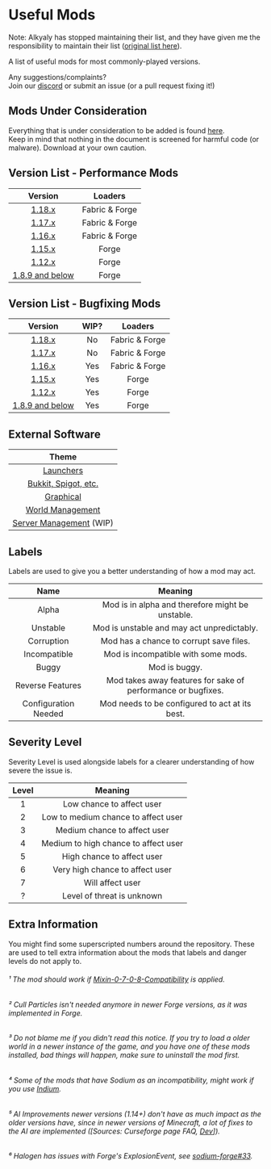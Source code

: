 # Useful Mods
Note: Alkyaly has stopped maintaining their list, and they have given me the responsibility to maintain their list ([original list here](https://gist.github.com/alkyaly/02830c560d15256855bc529e1e232e88)).

A list of useful mods for most commonly-played versions.<br>

Any suggestions/complaints?<br>
Join our [discord](https://discord.gg/8nzHYhVUQS) or submit an issue (or a pull request fixing it!)

## Mods Under Consideration
Everything that is under consideration to be added is found [here](https://docs.google.com/document/d/127YtDboB7mQIH3SK8jd4d3_I7ur0LPHT46l9I1zRrwA/edit?usp=sharing).<br>
Keep in mind that nothing in the document is screened for harmful code (or malware). Download at your own caution.

## Version List - Performance Mods
| Version | Loaders |
| :-: | :---: |
| [1.18.x](Performance/Performance118.md) | Fabric & Forge |
| [1.17.x](Performance/Performance117.md) | Fabric & Forge |
| [1.16.x](Performance/Performance116.md) | Fabric & Forge |
| [1.15.x](Performance/Performance115.md) | Forge |
| [1.12.x](Performance/Performance112.md) | Forge |
| [1.8.9 and below](Performance/PerformanceOld.md) | Forge |

## Version List - Bugfixing Mods
| Version | WIP? | Loaders |
| :-----: | :--: | :-----: |
| [1.18.x](BugFixes/BugFixes118.md) | No | Fabric & Forge |
| [1.17.x](BugFixes/BugFixes117.md) | No | Fabric & Forge |
| [1.16.x](BugFixes/BugFixes116.md) | Yes | Fabric & Forge |
| [1.15.x](BugFixes/BugFixes115.md) | Yes | Forge |
| [1.12.x](BugFixes/BugFixes112.md) | Yes | Forge |
| [1.8.9 and below](BugFixes/BugFixesOld.md) | Yes | Forge |

## External Software
| Theme |
| :---: |
| [Launchers](Software/SoftwareLaunchers.md) |
| [Bukkit, Spigot, etc.](Software/SoftwareBukkitSpigotETC.md) |
| [Graphical](Software/SoftwareGraphical.md) |
| [World Management](Software/SoftwareWorldManagement.md) |
| [Server Management](Software/SoftwareServerManagement.md) (WIP) |

## Labels
Labels are used to give you a better understanding of how a mod may act.

| Name | Meaning |
| :--: | :-----: |
| Alpha | Mod is in alpha and therefore might be unstable. |
| Unstable | Mod is unstable and may act unpredictably. |
| Corruption | Mod has a chance to corrupt save files. |
| Incompatible | Mod is incompatible with some mods. |
| Buggy | Mod is buggy. |
| Reverse Features | Mod takes away features for sake of performance or bugfixes. |
| Configuration Needed | Mod needs to be configured to act at its best. |

## Severity Level
Severity Level is used alongside labels for a clearer understanding of how severe the issue is.

| Level | Meaning |
| :---: | :-----: |
| 1 | Low chance to affect user |
| 2 | Low to medium chance to affect user |
| 3 | Medium chance to affect user |
| 4 | Medium to high chance to affect user |
| 5 | High chance to affect user |
| 6 | Very high chance to affect user |
| 7 | Will affect user |
| ? | Level of threat is unknown |

## Extra Information
You might find some superscripted numbers around the repository. These are used to tell extra information about the mods that labels and danger levels do not apply to.
&nbsp;

###### ¹ The mod should work if [Mixin-0-7-0-8-Compatibility](https://www.curseforge.com/minecraft/mc-mods/mixin-0-7-0-8-compatibility) is applied. 
###### ² Cull Particles isn't needed anymore in newer Forge versions, as it was implemented in Forge.
###### ³ Do not blame me if you didn't read this notice. *If you try to load a older world in a newer instance of the game, and you have one of these mods installed, bad things will happen*, make sure to uninstall the mod first.
###### ⁴ Some of the mods that have Sodium as an incompatibility, might work if you use [Indium](https://modrinth.com/mod/indium).
###### ⁵ AI Improvements newer versions (1.14+) don't have as much impact as the older versions have, since in newer versions of Minecraft, a lot of fixes to the AI are implemented ([Sources: Curseforge page FAQ, [Dev](https://media.discordapp.net/attachments/254806806516203520/831525756143534150/unknown.png)]).
###### ⁶ Halogen has issues with Forge's ExplosionEvent, see [sodium-forge#33](https://github.com/spoorn/sodium-forge/issues/33).
